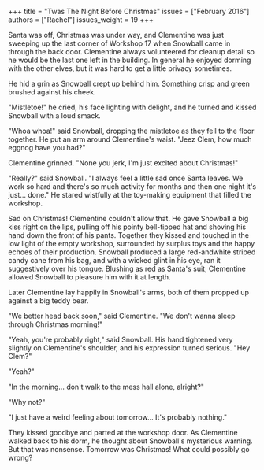 +++
title = "Twas The Night Before Christmas"
issues = ["February 2016"]
authors = ["Rachel"]
issues_weight = 19
+++

Santa was off, Christmas was under way, and Clementine was just sweeping up the last corner of Workshop 17 when Snowball came in through the back door. Clementine always volunteered for cleanup detail so he would be the last one left in the building. In general he enjoyed dorming with the other elves, but it was hard to get a little privacy sometimes.

He hid a grin as Snowball crept up behind him. Something crisp and green brushed against his cheek.

"Mistletoe!" he cried, his face lighting with delight, and he turned and kissed Snowball with a loud smack.

"Whoa whoa!" said Snowball, dropping the mistletoe as they fell to the floor together. He put an arm around Clementine's waist. "Jeez Clem, how much eggnog have you had?"

Clementine grinned. "None you jerk, I'm just excited about Christmas!"

"Really?" said Snowball. "I always feel a little sad once Santa leaves. We work so hard and there's so much activity for months and then one night it's just… done." He stared wistfully at the toy-making equipment that filled the workshop.

Sad on Christmas! Clementine couldn't allow that. He gave Snowball a big kiss right on the lips, pulling off his pointy bell-tipped hat and shoving his hand down the front of his pants. Together they kissed and touched in the low light of the empty workshop, surrounded by surplus toys and the happy echoes of their production. Snowball produced a large red-andwhite striped candy cane from his bag, and with a wicked glint in his eye, ran it suggestively over his tongue. Blushing as red as Santa's suit, Clementine allowed Snowball to pleasure him with it at length.

Later Clementine lay happily in Snowball's arms, both of them propped up against a big teddy bear.

"We better head back soon," said Clementine. "We don't wanna sleep through Christmas morning!"

"Yeah, you're probably right," said Snowball. His hand tightened very slightly on Clementine's shoulder, and his expression turned serious. "Hey Clem?"

"Yeah?"

"In the morning… don't walk to the mess hall alone, alright?"

"Why not?"

"I just have a weird feeling about tomorrow… It's probably nothing."

They kissed goodbye and parted at the workshop door. As Clementine walked back to his dorm, he thought about Snowball's mysterious warning. But that was nonsense. Tomorrow was Christmas! What could possibly go wrong?

